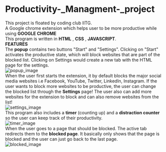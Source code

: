 # Productivity-_Managment-_project
This project is floated by coding club IITG.</br>
A Google  chrome extension which helps user to be more productive while using **GOOGLE CHROME**</br>
This program is written in **HTML** , **CSS** , **JAVASCRIPT**.</br>
**FEATURES**</br>
The **popup** contains two buttons "Start" and "Settings". Clicking on "Start" activates the productive state, which will block websites that are part of the blocked list. Clicking on Settings would create a new tab with the HTML page for the settings.</br>
![popup_image](https://user-images.githubusercontent.com/83879227/177027764-5d8b3998-a15e-45e4-84a5-01b19a77c67f.png)</br>
When the user first starts the extension, it by default blocks the major social media websites i.e Facebook, YouTube, Twitter, LinkedIn, Instagram. If the user wants to block more websites to be productive, the user can change the blocked list through the **Settings** page! The user also can add more websites for the extension to block and can also remove websites from the list!</br>
![settings_image](https://user-images.githubusercontent.com/83879227/177027816-a6f6d35c-961d-4cc3-b04c-07fa08b451f3.png)</br>
This program also includes a **timer** (counting up) and a **distraction counter** so the user can keep track of their productivity.</br>
![timer_image](https://user-images.githubusercontent.com/83879227/177027842-270ea360-1fa5-41d5-b3f4-1d1ac932b4bf.png)</br>
When the user goes to a page that should be blocked. The active tab redirects them to the **blocked page**. It basically only shows that the page is blocked and the user can just go back to the last page.</br>
![blocked_image](https://user-images.githubusercontent.com/83879227/177027959-9651c630-b552-4487-8ebe-17cf7288acef.png)</br>


